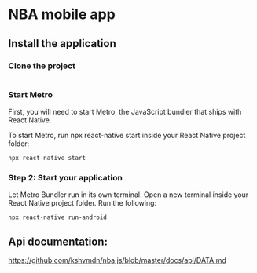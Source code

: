 # NBA mobile app

## Install the application

### Clone the project

```

```


### Start Metro

First, you will need to start Metro, the JavaScript bundler that ships with React Native.

To start Metro, run npx react-native start inside your React Native project folder:

``` npx react-native start ```

### Step 2: Start your application

Let Metro Bundler run in its own terminal. Open a new terminal inside your React Native project folder. Run the following:

``` npx react-native run-android ```

## Api documentation:

https://github.com/kshvmdn/nba.js/blob/master/docs/api/DATA.md
````

